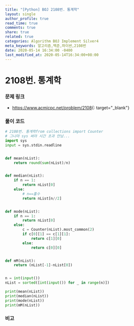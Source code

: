 ```yaml
---
title: "[Python] BOJ 2108번. 통계학"
layout: single
author_profile: true
read_time: true
comments: true
share: true
related: true
categories: Algorithm BOJ Implement Silver4
meta_keywords: 알고리즘,백준,파이썬,2108번
date: 2020-05-14 16:34:00 -0400
last_modified_at: 2020-05-14T16:34:00+08:00
---
```


# 2108번. 통계학

### 문제 링크

- <https://www.acmicpc.net/problem/2108>{: target="\_blank"}

### 풀이 코드

```python
# 2108번. 통계학from collections import Counter
# 그나마 sys 써야 시간 초과 안남...
import sys
input = sys.stdin.readline


def mean(nList):
    return round(sum(nList)/n)


def median(nList):
    if n == 1:
        return nList[0]
    else:
        # n==홀수
        return nList[n//2]


def mode(nList):
    if n == 1:
        return nList[0]
    else:
        c = Counter(nList).most_common(2)
        if c[0][1] == c[1][1]:
            return c[1][0]
        else:
            return c[0][0]


def mM(nList):
    return (nList[-1]-nList[0])


n = int(input())
nList = sorted([int(input()) for _ in range(n)])

print(mean(nList))
print(median(nList))
print(mode(nList))
print(mM(nList))
```

### 비고
